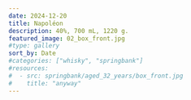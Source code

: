 ```yaml
---
date: 2024-12-20
title: Napoléon
description: 40%, 700 mL, 1220 g.
featured_image: 02_box_front.jpg
#type: gallery
sort_by: Date
#categories: ["whisky", "springbank"]
#resources:
#  - src: springbank/aged_32_years/box_front.jpg
#    title: "anyway"
---
```

